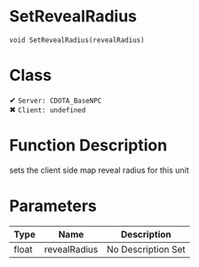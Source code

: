 # SetRevealRadius
```
void SetRevealRadius(revealRadius)
```
# Class
✔ `Server: CDOTA_BaseNPC`  
✖ `Client: undefined`  

# Function Description
sets the client side map reveal radius for this unit
# Parameters
Type|Name|Description
--|--|--
float|revealRadius|No Description Set
